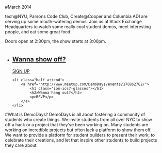 
#March 2014

tech@NYU, Parsons Code Club, Create@Cooper and Columbia ADI are serving up some mouth-watering demos. Join us at Stack Exchange Headquarters to watch some really cool student demos, meet interesting people, and eat some great food.

Doors open at 2:30pm, the show starts at 3:00pm.

<ul class="grid">	
	<li class="half demo">
		<a href="https://docs.google.com/forms/d/1ricnx8Kdt41su_g1F3Lq4Fw4B489AdQCynAMI7YbZGM/viewform">
			<h1 class="ion-ios7-lightbulb"></h1>
			<h2>Wanna show off?</h2>
			<p>SIGN UP</p>
		</a>
	</li>
	
	<li class="half attend">
		<a href="http://www.meetup.com/DemoDays/events/170862782/">
			<h1 class="ion-ios7-glasses"></h1>
			<h2>Wanna hang out?</h2>
			<p>RSVP</p>
		</a>
	</li>
</ul>

#What is DemoDays?
DemoDays is all about fostering a community of students who create things. We invite students from all over NYC to show off a hack or a project that they’ve been working on. Many students are working on incredible projects but often lack a platform to show them off. We want to provide a platform for student builders to present their work, to celebrate their creations, and let that inspire other students to build projects they care about.
